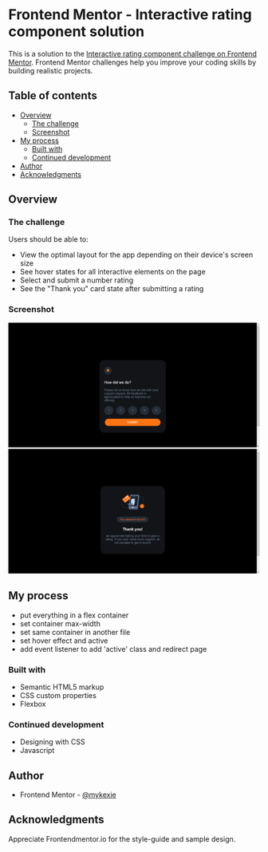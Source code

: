 # Frontend Mentor - Interactive rating component solution

This is a solution to the [Interactive rating component challenge on Frontend Mentor](https://www.frontendmentor.io/challenges/interactive-rating-component-koxpeBUmI). Frontend Mentor challenges help you improve your coding skills by building realistic projects. 

## Table of contents

- [Overview](#overview)
  - [The challenge](#the-challenge)
  - [Screenshot](#screenshot)
- [My process](#my-process)
  - [Built with](#built-with)
  - [Continued development](#continued-development)
- [Author](#author)
- [Acknowledgments](#acknowledgments)

## Overview

### The challenge

Users should be able to:

- View the optimal layout for the app depending on their device's screen size
- See hover states for all interactive elements on the page
- Select and submit a number rating
- See the "Thank you" card state after submitting a rating

### Screenshot

![](images/rating-page.png)
![](images/thnk-you-page.png)


## My process
- put everything in a flex container
- set container max-width
- set same container in another file
- set hover effect and active
- add event listener to add 'active' class and redirect page

### Built with

- Semantic HTML5 markup
- CSS custom properties
- Flexbox


### Continued development

- Designing with CSS
- Javascript

## Author

- Frontend Mentor - [@mykexie](https://www.frontendmentor.io/profile/mykexie)

## Acknowledgments

Appreciate Frontendmentor.io for the style-guide and sample design.
